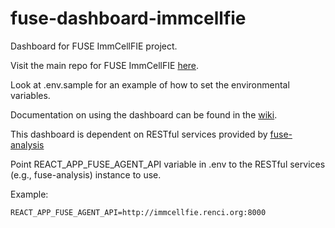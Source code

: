 # fuse-dashboard-immcellfie
Dashboard for FUSE ImmCellFIE project.

Visit the main repo for FUSE ImmCellFIE [here](https://github.com/RENCI/fuse-immcellfie).

Look at .env.sample for an example of how to set the environmental variables.

Documentation on using the dashboard can be found in the [wiki](https://github.com/RENCI/fuse-dashboard-immcellfie/wiki).

This dashboard is dependent on RESTful services provided by [fuse-analysis](https://github.com/RENCI/fuse-analysis)

Point REACT_APP_FUSE_AGENT_API variable in .env to the RESTful services (e.g., fuse-analysis) instance to use.

Example:
```
REACT_APP_FUSE_AGENT_API=http://immcellfie.renci.org:8000
```
